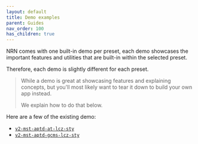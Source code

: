 ```yaml
---
layout: default
title: Demo examples
parent: Guides
nav_order: 100
has_children: true
---
```


NRN comes with one built-in demo per preset, each demo showcases the important features and utilities that are built-in within the selected preset.

Therefore, each demo is slightly different for each preset.

> While a demo is great at showcasing features and explaining concepts, but you'll most likely want to tear it down to build your own app instead.
>
> We explain how to do that below.

Here are a few of the existing demo:
- [`v2-mst-aptd-at-lcz-sty`](../../available-presets/v2-mst-aptd-at-lcz-sty#demo)
- [`v2-mst-aptd-gcms-lcz-sty`](../../available-presets/v2-mst-aptd-gcms-lcz-sty#demo)
